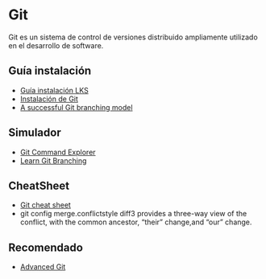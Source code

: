 # Git

Git es un sistema de control de versiones distribuido ampliamente utilizado en el desarrollo de software.

## Guía instalación

- [Guía instalación LKS](https://drive.google.com/file/d/1vpPBj7XwLM-xAnyliYRiCryPhnHjqwzD/view?usp=sharing)
- [Instalación de Git](https://www.atlassian.com/es/git/tutorials/install-git)
- [A successful Git branching model](https://nvie.com/posts/a-successful-git-branching-model/)

## Simulador

- [Git Command Explorer](https://gitexplorer.com/)
- [Learn Git Branching](https://learngitbranching.js.org/?locale=es_ES)

## CheatSheet

- [Git cheat sheet](https://www.atlassian.com/es/git/tutorials/atlassian-git-cheatsheet)
- git config merge.conflictstyle diff3 provides a three-way view of the conflict, with the common ancestor, “their” change,and “our” change.

## Recomendado

- [Advanced Git](https://library.samdu.uz/files/8eab7ff45d3f000e7938843b5bff6db8_Advanced%20Git.pdf)